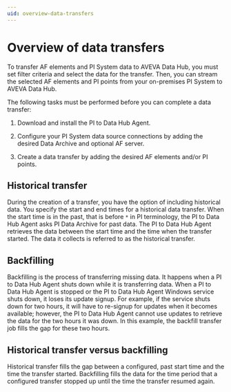 ```yaml
---
uid: overview-data-transfers
---
```


# Overview of data transfers
<!--AF 11/15/21 This topic should be the first one in the data transfers section. --> 
<!--VT, 11/29/21: According to the toc.yml for this section, it is the first topic. I think the edits I made in PR #764 address your concern. :) -->
To transfer AF elements and PI System data to AVEVA Data Hub, you must set filter criteria and select the data for the transfer. Then, you can stream the selected AF elements and PI points from your on-premises PI System to AVEVA Data Hub.

The following tasks must be performed before you can complete a data transfer:

1. Download and install the PI to Data Hub Agent.

2. Configure your PI System data source connections by adding the desired Data Archive and optional AF server.

3. Create a data transfer by adding the desired AF elements and/or PI points.

## Historical transfer

During the creation of a transfer, you have the option of including historical data. You specify the start and end times for a historical data transfer. When the start time is in the past, that is before `*` in PI terminology, the PI to Data Hub Agent asks PI Data Archive for past data. The PI to Data Hub Agent retrieves the data between the start time and the time when the transfer started. The data it collects is referred to as the historical transfer.

## Backfilling

Backfilling is the process of transferring missing data. It happens when a PI to Data Hub Agent shuts down while it is transferring data. When a PI to Data Hub Agent is stopped or the PI to Data Hub Agent Windows service shuts down, it loses its update signup. For example, if the service shuts down for two hours, it will have to re-signup for updates when it becomes available; however, the PI to Data Hub Agent cannot use updates to retrieve the data for the two hours it was down. In this example, the backfill transfer job fills the gap for these two hours.

## Historical transfer versus backfilling

Historical transfer fills the gap between a configured, past start time and the time the transfer started. Backfilling fills the data for the time period that a configured transfer stopped up until the time the transfer resumed again.
